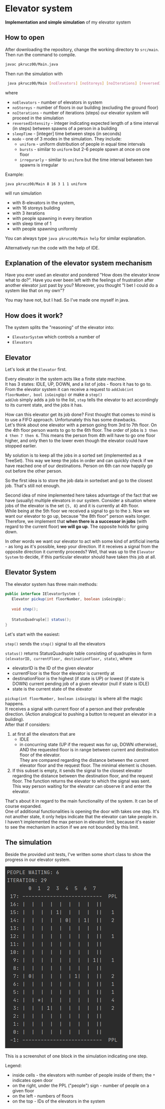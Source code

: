 # Elevator system
**Implementation and simple simulation** of my elevator system

## How to open
 After downloading the repository, change the working directory to `src/main`. Then run the command to compile.
 ```bash
 javac pkrucz00/Main.java
```
Then run the simulation with
```bash
 java pkrucz00/Main [noElevators] [noStoreys] [noIterations] [reversedIntensity] [sleepTime] [mode]
``` 

where 
- `noElevators` - number of elevators in system
- `noStoreys` - number of floors in our building (excluding the ground floor)
- `noIterations` - number of iterations (steps) our elevator system will proceed in the simulation
- `reversedIntensity` - integer indicating expected length of a time interval (in steps) between spawns of a person in a building
- `sleepTime` - [integer] time between steps (in seconds)
- `mode` - one of 3 modes in the simulation. They include:
    - `uniform` - uniform distribution of people in equal time intervals
    - `bursts` - similar to `uniform` but 2-6 people spawn at once on one floor
    - `irregurarly` - similar to `uniform` but the time interval between two spawns is irregular
   
Example:
```
java pkrucz00/Main 8 16 3 1 1 uniform
```

will run simulation 
- with 8-elevators in the system,
- with 16 storeys building
- with 3 iterations
- with people spawning in every iteration
- with sleep time of 1
- with people spawning uniformly

You can always type `java pkrucz00/Main help` for similar explanation.

Alternatively run the code with the help of IDE.

## Explanation of the elevator system mechanism
Have you ever used an elevator and pondered "How does the elevator know what to do?".
Have you ever been left with the feelings of frustration after another elevator just past by you?
Moreover, you thought "I bet I could do a system like that on my own"?

You may have not, but I had. So I've made one myself in java.

How does it work?
- 

The system splits the "reasoning" of the elevator into:
- `ElevatorSystem` which controls a number of
- `Elevators`

Elevator
-

Let's look at the `Elevator` first.

Every elevator in the system acts like a finite state machine.<br>
It has 3 states: IDLE, UP, DOWN, and a list of jobs - floors it has to go to.<br>
From the elevator system it can receive a request to `addJob(int floorNumber, bool isGoingUp)` or make a `step()`<br>
`addJob` simply adds a job to the list,
 `step` tells the elevator to act accordingly to its current state, and the jobs it has.
 
 How can this elevator get its job done? First thought that comes to mind is to use a FIFO approach.
 Unfortunately this has some drawbacks.<br>
 Let's think about one elevator with a person going from 3rd to 7th floor. On the 4th floor person wants to go to the 6th floor.
 The order of jobs is `3 then 4 then 7 then 6`. This means the person from 4th will have to go one floor higher, and only then to the lower even though the elevator could have stopped earlier.
 
 My solution is to keep all the jobs in a sorted set (implemented as a TreeSet). This way we keep the jobs in order and can quickly check if we have reached one of our destinations.
 Person on 6th can now happily go out before the other person.
 
 So the first idea is to store the job data in sortedset and go to the closest job. That's still not enough. 
 
 Second idea of mine implemented here takes advantage of the fact that we have (usually) multiple elevators in our system.
 Consider a situation where jobs of the elevator is the set `{5, 8}` and it is currently at 4th floor.<br>
 While being at the 5th floor we received a signal to go to the `3`. Now we want our elevator to go up, because "the 8th floor" person waits longer.
 Therefore, we implement that **when there is a successor in jobs** (with regard to the current floor) **we will go up**. The opposite holds for going down.
 
 In other words we want our elevator to act with some kind of artificial inertia - as long as it's possible, keep your direction.
 If it receives a signal from the opposite direction it currently proceeds? Well, that was up to the `Elevator System` to decide, if this particular elevator should have taken this job at all.
 
 Elevator System
 -
 
 The elevator system has three main methods:
 ```java
public interface IElevatorSystem {
    Elevator pickup(int floorNumber, boolean isGoingUp);

    void step();  

    StatusQuadruple[] status();
}
```

Let's start with the easiest:

`step()` sends the `step()` signal to all the elevators

`status()` returns StatusQuadruple table consisting of quadruples in form
            `(elevatorID, currentFloor, destinationFloor, state)`, where
 - elevatorID is the ID of the given elevator
 - currentFloor is the floor the elevator is currently at
 - destinationFloor is the highest (if state is UP) or lowest (if state is DOWN) current pending job of a given elevator (null if state is IDLE)
 - state is the current state of the elevator
 
 `pickup(int floorNumber, boolean isGoingUp)` is where all the magic happens.<br>
 It receives a signal with current floor of a person and their preferable direction. (Action analogical to pushing a button to request an elevator in a building).<br>
 After that if considers:
 1. at first all the elevators that are
    - IDLE
    - in concurring state (UP if the request was for up, DOWN otherwise), AND the requested floor is in range between current and destination floor of the elevator.
<br>They are compared regarding the distance between the current elevator floor and the request floor. The minimal element is chosen.
2.  If this subset is empty, it sends the signal to the closest elevator regarding the distance between the destination floor, and the request floor.
The function returns the elevator to which the signal was sent. This way person waiting for the elevator can observe it and enter the elevator.

That's about it in regard to the main functionality of the system. It can be of course expanded.<br>
One of additional functionalities is opening the door with takes one step. It's not another state, it only helps indicate that the elevator can take people in.<br>
I haven't implemented the max person in elevator limit, because it's easier to see the mechanism in action if we are not bounded by this limit.

The simulation
-
Beside the provided unit tests, I've written some short class to show the progress in our elevator system.
  
![screenshot](img/screenshot.png)

This is a screenshot of one block in the simulation indicating one step.

Legend:
- inside cells - the elevators with number of people inside of them; the `*` indicates open door
- on the right, under the PPL ("people") sign - number of people on a given floor
- on the left - numbers of floors
- on the top - IDs of the elevators in the system

